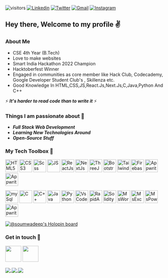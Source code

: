 ![visitors](https://visitor-badge.laobi.icu/badge?page_id=soumwadeep.visitor-badge)
<a href="https://www.linkedin.com/in/soumwadeep-guha-5b60031bb/" target="_blank"><img src="https://img.shields.io/badge/-LinkedIn-blue?style=flat-square&logo=Linkedin&logoColor=white" alt="Linkedin"></a>  <a href="https://twitter.com/SoumwadeepGuha" target="_blank"><img src="https://img.shields.io/badge/-Twitter-1ca0f1?style=flat-square&labelColor=1ca0f1&logo=twitter&logoColor=white" alt="Twitter"></a>  <a href="https://mail.google.com/mail/?view=cm&fs=1&to=soumwadeep@gmail.com&su=SUBJECT&body=BODY&bcc=" target="_blank"><img src="https://img.shields.io/badge/-Gmail-c14438?style=flat-square&logo=Gmail&logoColor=white" alt="Gmail"></a>  <a href="https://www.instagram.com/soumwadeep/" target="_blank"><img src="https://img.shields.io/badge/-Instagram-C13584?style=flat-square&labelColor=C13584&logo=instagram&logoColor=white" alt="Instagram"></a>


## Hey there, Welcome to my profile ✌

### About Me
- CSE 4th Year (B.Tech)
- Love to make websites
- Smart India Hackathon 2022 Champion
- Hacktoberfest Winner
- Engaged in communities as core member like Hack Club, Codecademy, Google Developer Student Club's , Skillenza etc.
- Good Knowledge In HTML,CSS,JS,React.Js,Next.Js,C,Java,Python And C++


⚡ **_It's harder to read code than to write it_** ⚡


### Things I am passionate about 🎯
- ***Full Stack Web Development***
- ***Learning New Technologies Around***
- ***Open-Source Stuff***


### My Tech Toolbox 🧰

<p align ="left">
  <img src="https://cdn.sanity.io/images/pzaaoqhm/production/31f11147f89dbd855a9b948e2ce643ea2f41c0a9-480x480.png" alt="HTML5" width="40" height="40"/>
  <img src="https://cdn.sanity.io/images/pzaaoqhm/production/107574d887f1c07c9fbea0704de7f293e244a8f3-480x480.png" alt="CSS3" width="40" height="40"/>
  <img src="https://cdn.sanity.io/images/pzaaoqhm/production/2825d163301127c72b6121baebb5e570689596e5-480x480.png" alt="Scss" width="40" height="40"/>
  <img src="https://cdn.sanity.io/images/pzaaoqhm/production/66bbf9242b1ccffebb5d46f376f5036b527fad48-480x480.png" alt="JS" width="40" height="40"/>
  <img src="https://cdn.sanity.io/images/pzaaoqhm/production/34be54263e18fa2aea611c6b3b388b76e978e7d7-64x64.png" alt="ReactJs" width="40" height="40"/>
  <img src="https://cdn.sanity.io/images/pzaaoqhm/production/b5262b9f35007ef3ab6e1da53612e7579288eeda-512x512.png" alt="NextJs" width="40" height="40"/>
  <img src="https://cdn.sanity.io/images/pzaaoqhm/production/e4f86d2200d2d35c30f7b1494e96b9595ebc2751-2545x2565.png" alt="ThreeJs" width="40" height="40"/>
  <img src="https://cdn.sanity.io/images/pzaaoqhm/production/59081428a27691d615509513bb5406cf0d33bab9-1200x956.png" alt="Bootstrap" width="40" height="40"/>
  <img src="https://cdn.sanity.io/images/pzaaoqhm/production/358489399d98b10f9766b08312175ae8b1411180-1024x1024.png" alt="TailwindCss" width="40" height="40"/>
  <img src="https://cdn.sanity.io/images/pzaaoqhm/production/0809f78b1f480e425e6c9649935ad12e339026da-512x512.png" alt="Firebase" width="40" height="40"/>
  <img src="https://cdn.sanity.io/images/pzaaoqhm/production/7e67b17a12494aa1eaf0e4fe081d8702d320905f-384x384.png" alt="Appwrite" width="40" height="40"/>
<img src="https://cdn.sanity.io/images/pzaaoqhm/production/cd2b876340c55f6b9f3aead05fffde4332207d58-360x360.png" alt="Appwrite" width="40" height="40"/>
 </p>
 <p align ="left">
  <img src="https://cdn.sanity.io/images/pzaaoqhm/production/c77812468e0caeed51adf750c2fba797ec1c1be7-512x512.png" alt="mySql" width="40" height="40"/>
  <img src="https://cdn.sanity.io/images/pzaaoqhm/production/b0c2ecc3d3151ca4af5e1fde63df23cb347bbe7b-512x512.png" alt="C" width="40" height="40"/>
  <img src="https://cdn.sanity.io/images/pzaaoqhm/production/053ef810fbde6c201023e5445a6150d548c71d02-480x480.png" alt="C++" width="40" height="40"/>
  <img src="https://cdn.sanity.io/images/pzaaoqhm/production/f06d550daf64c17076d0d61bd2ab80d6a0f5fd0f-512x512.png" alt="Java" width="40" height="40"/>
  <img src="https://cdn.sanity.io/images/pzaaoqhm/production/aa1dc780814cb5c67190adc0b032bf0671309d9c-64x64.png" alt="Python" width="40" height="40"/>
  <img src="https://cdn.sanity.io/images/pzaaoqhm/production/214f1117c33b03e19c98cfa0de49cbc57b21d9e8-2500x2455.png" alt="VsCode" width="40" height="40"/>
  <img src="https://cdn.sanity.io/images/pzaaoqhm/production/37559aefd58b98e3661ebc071eb7e4a3fe94e397-500x500.png" alt="RapidApi" width="40" height="40"/>
  <img src="https://cdn.sanity.io/images/pzaaoqhm/production/74fd50ee38e078bcc92ba43956646d08cf6dc55d-1300x1300.png" alt="Solidity" width="40" height="40"/>
  <img src="https://cdn.sanity.io/images/pzaaoqhm/production/4f486732e1aecad74c41b6207234f4c8bcef3206-1200x1116.png" alt="MsWord" width="40" height="40"/>
  <img src="https://cdn.sanity.io/images/pzaaoqhm/production/43367a6398f3c0a27b9e23e6793eb0d8c1b38e07-1200x1116.png" alt="MsExcel" width="40" height="40"/>
  <img src="https://cdn.sanity.io/images/pzaaoqhm/production/bea54971b31420dd72dbab58fc3f5f4281d9068a-1200x1116.png" alt="MsPowerpoint" width="40" height="40"/>
   <img src="https://cdn.sanity.io/images/pzaaoqhm/production/956958f8e2810e28672627b74e59349a962bc30b-2560x1383.png" alt="Appwrite" width="40" height="40"/>
</p>

[![@soumwadeep's Holopin board](https://holopin.io/api/user/board?user=soumwadeep)](https://holopin.io/@soumwadeep)

### Get in touch 📱
<a href="https://www.linkedin.com/in/soumwadeep-guha-5b60031bb/"><img src="https://user-images.githubusercontent.com/53803245/122164708-d17c5480-ce94-11eb-9ebb-2bc93ad85295.png" width="50" height="50" /></a>
<a href="https://twitter.com/SoumwadeepGuha"><img src="https://user-images.githubusercontent.com/53803245/122164759-df31da00-ce94-11eb-9257-9909aad6c986.png" width="50" height="50" /></a>

<a href="https://github.com/soumwadeep?tab=repositories">
  <img align="center" src="https://soumwadeep-github-readme-stats.vercel.app/api?username=soumwadeep&count_private=true&show_icons=true&theme=radical" />
</a>
<a href="https://github.com/soumwadeep?tab=repositories">
  <img align="center" src="https://soumwadeep-github-readme-stats.vercel.app/api/top-langs/?username=soumwadeep&langs_count=10&show_icons=true&theme=radical" />
</a>

<a href="https://github.com/soumwadeep?tab=repositories">
  <img align="center" src="https://github-profile-trophy.vercel.app/?username=soumwadeep&theme=onedark" />
</a>



